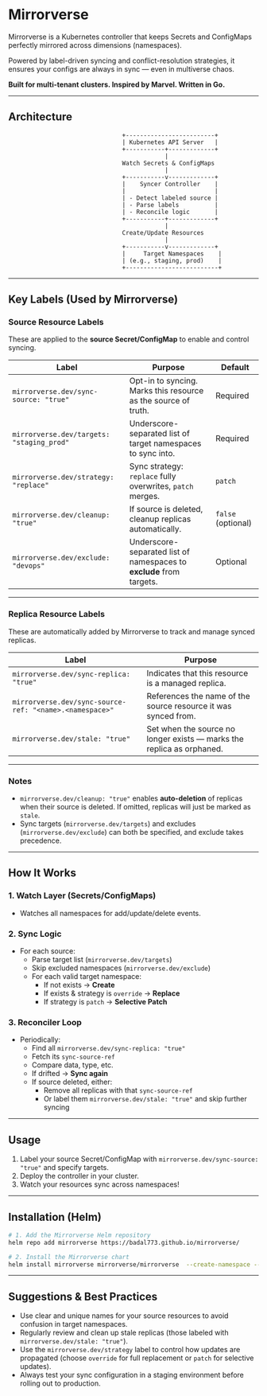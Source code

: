 # Mirrorverse

Mirrorverse is a Kubernetes controller that keeps Secrets and ConfigMaps perfectly mirrored across dimensions (namespaces).

Powered by label-driven syncing and conflict-resolution strategies, it ensures your configs are always in sync — even in multiverse chaos.

**Built for multi-tenant clusters. Inspired by Marvel. Written in Go.**

---

## Architecture

```
                                +-------------------------+
                                | Kubernetes API Server   |
                                +-----------+-------------+
                                            |
                                Watch Secrets & ConfigMaps
                                            |
                                +-----------v-------------+
                                |    Syncer Controller    |
                                |                         |
                                | - Detect labeled source |
                                | - Parse labels          |
                                | - Reconcile logic       |
                                +-----------+-------------+
                                            |
                                Create/Update Resources
                                            |
                                +-----------v-------------+
                                |     Target Namespaces    |
                                | (e.g., staging, prod)    |
                                +--------------------------+
```

---
##  Key Labels (Used by Mirrorverse)

### **Source Resource Labels**

These are applied to the **source Secret/ConfigMap** to enable and control syncing.

| Label                                     | Purpose                                                         | Default            |
| ----------------------------------------- | --------------------------------------------------------------- | ------------------ |
| `mirrorverse.dev/sync-source: "true"`     | Opt-in to syncing. Marks this resource as the source of truth.  | Required           |
| `mirrorverse.dev/targets: "staging_prod"` | Underscore-separated list of target namespaces to sync into.         | Required           |
| `mirrorverse.dev/strategy: "replace"`     | Sync strategy: `replace` fully overwrites, `patch` merges.      | `patch`          |
| `mirrorverse.dev/cleanup: "true"`         | If source is deleted, cleanup replicas automatically.           | `false` (optional) |
| `mirrorverse.dev/exclude: "devops"`       | Underscore-separated list of namespaces to **exclude** from targets. | Optional           |

---

###  **Replica Resource Labels**

These are automatically added by Mirrorverse to track and manage synced replicas.

| Label                                       | Purpose                                                               |
| ------------------------------------------- | --------------------------------------------------------------------- |
| `mirrorverse.dev/sync-replica: "true"`      | Indicates that this resource is a managed replica.                    |
| `mirrorverse.dev/sync-source-ref: "<name>.<namespace>"` | References the name of the source resource it was synced from.        |
| `mirrorverse.dev/stale: "true"`             | Set when the source no longer exists — marks the replica as orphaned. |

---

### Notes

* `mirrorverse.dev/cleanup: "true"` enables **auto-deletion** of replicas when their source is deleted. If omitted, replicas will just be marked as `stale`.
* Sync targets (`mirrorverse.dev/targets`) and excludes (`mirrorverse.dev/exclude`) can both be specified, and exclude takes precedence.
---

## How It Works

### 1. Watch Layer (Secrets/ConfigMaps)
- Watches all namespaces for add/update/delete events.

### 2. Sync Logic
- For each source:
  - Parse target list (`mirrorverse.dev/targets`)
  - Skip excluded namespaces (`mirrorverse.dev/exclude`)
  - For each valid target namespace:
    - If not exists → **Create**
    - If exists & strategy is `override` → **Replace**
    - If strategy is `patch` → **Selective Patch**

### 3. Reconciler Loop
- Periodically:
  - Find all `mirrorverse.dev/sync-replica: "true"`
  - Fetch its `sync-source-ref`
  - Compare data, type, etc.
  - If drifted → **Sync again**
  - If source deleted, either:
    - Remove all replicas with that `sync-source-ref`
    - Or label them `mirrorverse.dev/stale: "true"` and skip further syncing

---

## Usage

1. Label your source Secret/ConfigMap with `mirrorverse.dev/sync-source: "true"` and specify targets.
2. Deploy the controller in your cluster.
3. Watch your resources sync across namespaces!

---

## Installation (Helm)

```sh
# 1. Add the Mirrorverse Helm repository
helm repo add mirrorverse https://badal773.github.io/mirrorverse/

# 2. Install the Mirrorverse chart
helm install mirrorverse mirrorverse/mirrorverse  --create-namespace --namespace mirrorverse
```

---

## Suggestions & Best Practices

- Use clear and unique names for your source resources to avoid confusion in target namespaces.
- Regularly review and clean up stale replicas (those labeled with `mirrorverse.dev/stale: "true"`).
- Use the `mirrorverse.dev/strategy` label to control how updates are propagated (choose `override` for full replacement or `patch` for selective updates).
- Always test your sync configuration in a staging environment before rolling out to production.
